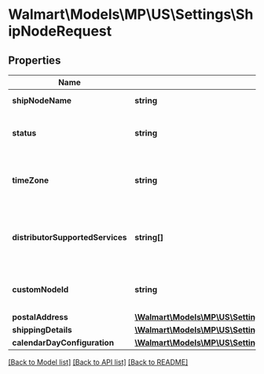 # Walmart\Models\MP\US\Settings\ShipNodeRequest

## Properties

Name | Type | Description | Notes
------------ | ------------- | ------------- | -------------
**shipNodeName** | **string** | Name of the fulfillment center. | [optional]
**status** | **string** | Status of fulfillment center. Allowed values: ACTIVE, INACTIVE.. | [optional]
**timeZone** | **string** | Time zone that the seller ships from.Allowed timezones are PST, EST, CST, MST. | [optional]
**distributorSupportedServices** | **string[]** | The services supported by the defined physical ship node . The allowed values: TWO_DAY_DELIVERY. | [optional]
**customNodeId** | **string** | Custom node identifier provided by seller. Allowed values are alphanumeric | String | [optional]
**postalAddress** | [**\Walmart\Models\MP\US\Settings\PostalAddress**](PostalAddress.md) |  | [optional]
**shippingDetails** | [**\Walmart\Models\MP\US\Settings\ShippingDetails[]**](ShippingDetails.md) | Shipping Details. | [optional]
**calendarDayConfiguration** | [**\Walmart\Models\MP\US\Settings\CalendarDayConfigurationRequest**](CalendarDayConfigurationRequest.md) |  | [optional]


[[Back to Model list]](./) [[Back to API list]](../../../../../README.md#supported-apis) [[Back to README]](../../../../../README.md)
